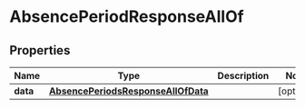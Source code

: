 

# AbsencePeriodResponseAllOf


## Properties

| Name | Type | Description | Notes |
|------------ | ------------- | ------------- | -------------|
|**data** | [**AbsencePeriodsResponseAllOfData**](AbsencePeriodsResponseAllOfData.md) |  |  [optional] |



